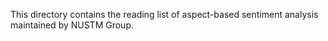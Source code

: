 This directory contains the reading list of aspect-based sentiment analysis maintained by NUSTM Group.

